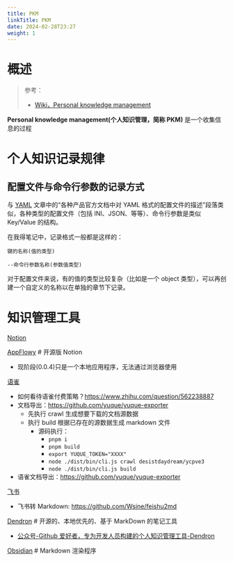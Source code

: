 ```yaml
---
title: PKM
linkTitle: PKM
date: 2024-02-28T23:27
weight: 1
---
```


# 概述

> 参考：
>
> - [Wiki，Personal knowledge management](https://en.wikipedia.org/wiki/Personal_knowledge_management)

**Personal knowledge management(个人知识管理，简称 PKM)** 是一个收集信息的过程

# 个人知识记录规律

## 配置文件与命令行参数的记录方式

与 [YAML](/docs/2.编程/无法分类的语言/YAML.md) 文章中的“各种产品官方文档中对 YAML 格式的配置文件的描述”段落类似，各种类型的配置文件（包括 INI、JSON、等等）、命令行参数是类似 Key/Value 的结构。

在我得笔记中，记录格式一般都是这样的：

`键的名称(值的类型)`

`--命令行参数名称(参数值类型)`

对于配置文件来说，有的值的类型比较复杂（比如是一个 object 类型），可以再创建一个自定义的名称以在单独的章节下记录。

# 知识管理工具

[Notion](https://www.notion.so/)

[AppFlowy](https://github.com/AppFlowy-IO/AppFlowy) # 开源版 Notion

- 现阶段(0.0.4)只是一个本地应用程序，无法通过浏览器使用

[语雀](https://www.yuque.com/)

- 如何看待语雀付费策略？<https://www.zhihu.com/question/562238887>
- 文档导出：<https://github.com/yuque/yuque-exporter>
  - 先执行 crawl 生成想要下载的文档源数据
  - 执行 build 根据已存在的源数据生成 markdown 文件
    - 源码执行：
      - `pnpm i`
      - `pnpm build`
      - `export YUQUE_TOKEN="XXXX"`
      - `node ./dist/bin/cli.js crawl desistdaydream/ycpve3`
      - `node ./dist/bin/cli.js build`
- 语雀文档导出：<https://github.com/yuque/yuque-exporter>

[飞书](https://www.feishu.cn/product/docs)

- 飞书转 Markdown: https://github.com/Wsine/feishu2md

[Dendron](https://github.com/dendronhq/dendron) # 开源的、本地优先的、基于 MarkDown 的笔记工具

- [公众号-Github 爱好者，专为开发人员构建的个人知识管理工具-Dendron](https://mp.weixin.qq.com/s/HbM93O49aOgW6w_ZX9lzlA)

[Obsidian](/docs/学习/PKM/Obsidian.md) # Markdown 渲染程序
